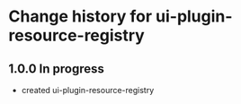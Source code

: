 # Change history for ui-plugin-resource-registry

## 1.0.0 In progress
 * created ui-plugin-resource-registry